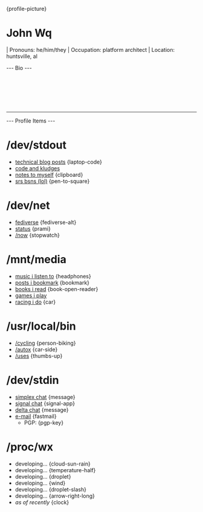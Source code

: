{profile-picture}

# John Wq

| Pronouns: he/him/they
| Occupation: platform architect
| Location: huntsville, al

--- Bio ---

<div style="height: 5rem;"><span id="typo" data-typo-chance="2" data-typing-delay="40" data-typing-jitter="20"></span></div>

---

--- Profile Items ---

# /dev/stdout
- [technical blog posts](https://runtimeterror.dev) {laptop-code}
- [code and kludges](https://github.com/jbowdre)
- [notes to myself](https://notes.runtimeterror.dev) {clipboard}
- [srs bsns (lol)](https://srsbsns.lol) {pen-to-square}

# /dev/net
- [fediverse](https://vim.wtf/@wq) {fediverse-alt}
- [status](https://status.jbowdre.lol) {prami}
- [/now](https://jbowdre.lol/now) {stopwatch}

# /mnt/media
- [music i listen to](https://www.last.fm/user/pushpianotire) {headphones}
- [posts i bookmark](https://links.bowdre.net/bookmarks/shared?q=%23PostRoll) {bookmark}
- [books i read](https://app.thestorygraph.com/profile/voiceroyalslam) {book-open-reader}
- [games i play](https://steamcommunity.com/id/codesplice/)
- [racing i do](https://www.youtube.com/playlist?list=PLwzr4uKY-x-EwCv-rWNGefdikuW6Oy9O_) {car}

# /usr/local/bin
- [/cycling](https://srsbsns.lol/cycling/) {person-biking}
- [/autox](https://srsbsns.lol/autocross/) {car-side}
- [/uses](https://srsbsns.lol/uses) {thumbs-up}

# /dev/stdin
- [simplex chat](https://url.jbowdre.lol/simplex-chat-invite) {message}
- [signal chat](https://signal.me/#eu/lyHZbMnlM16O0w48j3rshYBofO0K-iXOt9LGwln7TS-fNKEHCrxH3La325q8IjRU) {signal-app}
- [delta chat](https://url.jbowdre.lol/delta) {message}
- [e-mail](mailto:jbowdre@omg.lol) {fastmail}
  - PGP: {pgp-key}

# /proc/wx
- <span id="conditions">developing...</span> {cloud-sun-rain}
- <span id="temp">developing...</span> {temperature-half}
- <span id="humidity">developing...</span> {droplet}
- <span id="wind">developing...</span> {wind}
- <span id="rainToday">developing...</span> {droplet-slash}
- <span id="pressure">developing...</span> {arrow-right-long}
- <i>as of <span id="time">recently</span></i> {clock}


